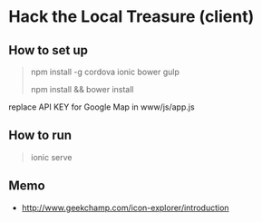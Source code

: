 # Hack the Local Treasure (client)

## How to set up

> npm install -g cordova ionic bower gulp
>
> npm install && bower install

replace API KEY for Google Map in www/js/app.js

## How to run

> ionic serve

## Memo

* http://www.geekchamp.com/icon-explorer/introduction
